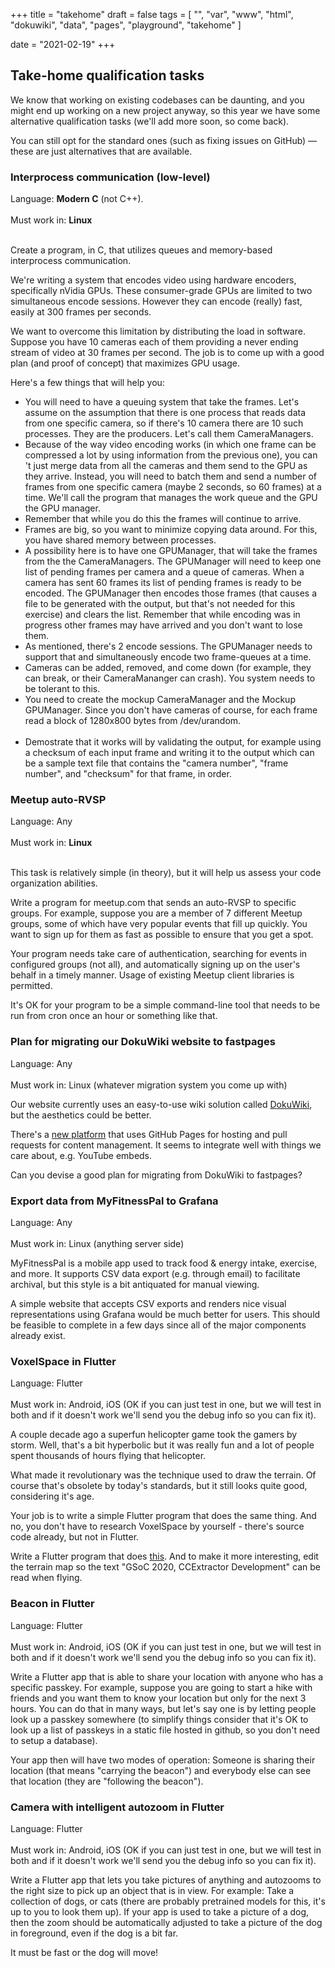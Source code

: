+++
title = "takehome"
draft = false
tags = [
    "",
    "var",
    "www",
    "html",
    "dokuwiki",
    "data",
    "pages",
    "playground",
    "takehome"
]

date = "2021-02-19"
+++
## Take-home qualification tasks  

We know that working on existing codebases can be daunting, and you might end up working on a new project anyway, so this year we have some alternative qualification tasks (we'll add more soon, so come back). 

You can still opt for the standard ones (such as fixing issues on GitHub) — these are just alternatives that are available.

### Interprocess communication (low-level) 
Language: **Modern C** (not C++).<br/><br/>
Must work in: **Linux**<br/><br/>

Create a program, in C, that utilizes queues and memory-based interprocess communication.

We're writing a system that encodes video using hardware encoders, specifically nVidia GPUs.
These consumer-grade GPUs are limited to two simultaneous encode sessions. However they can encode (really) fast, easily at 300 frames per seconds.

We want to overcome this limitation by distributing the load in software.
Suppose you have 10 cameras each of them providing a never ending stream of video at 30 frames per second.
The job is to come up with a good plan (and proof of concept) that maximizes GPU usage.

Here's a few things that will help you:

  * You will need to have a queuing system that take the frames. Let's assume on the assumption that there is one process that reads data from one specific camera, so if there's 10 camera there are 10 such processes. They are the producers. Let's call them CameraManagers.
  * Because of the way video encoding works (in which one frame can be compressed a lot by using information from the previous one), you can 't just merge data from all the cameras and them send to the GPU as they arrive. Instead, you will need to batch them and send a number of frames from one specific camera (maybe 2 seconds, so 60 frames) at a time. We'll call the program that manages the work queue and the GPU the GPU manager.
  * Remember that while you do this the frames will continue to arrive.
  * Frames are big, so you want to minimize copying data around. For this, you have shared memory between processes.
  * A possibility here is to have one GPUManager, that will take the frames from the the CameraManagers. The GPUManager will need to keep one list of pending frames per camera and a queue of cameras. When a camera has sent 60 frames its list of pending frames is ready to be encoded. The GPUManager then encodes those frames (that causes a file to be generated with the output, but that's not needed for this exercise) and clears the list. Remember that while encoding was in progress other frames may have arrived and you don't want to lose them.
  * As mentioned, there's 2 encode sessions. The GPUManager needs to support that and simultaneously encode two frame-queues at a time.
  * Cameras can be added, removed, and come down (for example, they can break, or their CameraMananger can crash). You system needs to be tolerant to this.
  * You need to create the mockup CameraManager and the Mockup GPUManager. Since you don't have cameras of course, for each frame read a block of 1280x800 bytes from /dev/urandom.<br/><br/>
  * Demostrate that it works will by validating the output, for example using a checksum of each input frame and writing it to the output which can be a sample text file that contains the "camera number", "frame number", and "checksum" for that frame, in order.

### Meetup auto-RVSP 
Language: Any<br/><br/>
Must work in: **Linux**<br/><br/>

This task is relatively simple (in theory), but it will help us assess your code organization abilities.

Write a program for meetup.com that sends an auto-RVSP to specific groups. For example, suppose you are a member of 7 different Meetup groups, some of which have very popular events that fill up quickly. You want to sign up for them as fast as possible to ensure that you get a spot.

Your program needs take care of authentication, searching for events in configured groups (not all), and automatically signing up on the user's behalf in a timely manner. Usage of existing Meetup client libraries is permitted.

It's OK for your program to be a simple command-line tool that needs to be run from cron once an hour or something like that.

### Plan for migrating our DokuWiki website to fastpages 

Language: Any<br/><br/>
Must work in: Linux (whatever migration system you come up with)

Our website currently uses an easy-to-use wiki solution called [DokuWiki](https://www.dokuwiki.org/dokuwiki), but the aesthetics could be better.

There's a [new platform](https://fastpages.fast.ai/) that uses GitHub Pages for hosting and pull requests for content management. It seems to integrate well with things we care about, e.g. YouTube embeds.

Can you devise a good plan for migrating from DokuWiki to fastpages?

### Export data from MyFitnessPal to Grafana 

Language: Any<br/><br/>
Must work in: Linux (anything server side)

MyFitnessPal is a mobile app used to track food & energy intake, exercise, and more. It supports CSV data export (e.g. through email) to facilitate archival, but this style is a bit antiquated for manual viewing.

A simple website that accepts CSV exports and renders nice visual representations using Grafana would be much better for users. This should be feasible to complete in a few days since all of the major components already exist.

### VoxelSpace in Flutter 

Language: Flutter<br/><br/>
Must work in: Android, iOS (OK if you can just test in one, but we will test in both and if it doesn't work we'll send you the debug info so you can fix it).

A couple decade ago a superfun helicopter game took the gamers by storm. Well, that's a bit hyperbolic but it was really fun and a lot of people spent thousands of hours flying that helicopter.

What made it revolutionary was the technique used to draw the terrain. Of course that's obsolete by today's standards, but it still looks quite good, considering it's age.

Your job is to write a simple Flutter program that does the same thing. And no, you don't have to research VoxelSpace by yourself - there's source code already, but not in Flutter.

Write a Flutter program that does [this](https://s-macke.github.io/VoxelSpace/VoxelSpace.html). And to make it more interesting, edit the terrain map so the text "GSoC 2020, CCExtractor Development" can be read when flying.

### Beacon in Flutter 
Language: Flutter<br/><br/>
Must work in: Android, iOS (OK if you can just test in one, but we will test in both and if it doesn't work we'll send you the debug info so you can fix it).

Write a Flutter app that is able to share your location with anyone who has a specific passkey. For example, suppose you are going to start a hike with friends and you want them to know your location but only for the next 3 hours. You can do that in many ways, but let's say one is by letting people look up a passkey somewhere (to simplify things consider that it's OK to look up a list of passkeys in a static file hosted in github, so you don't need to setup a database). 

Your app then will have two modes of operation: Someone is sharing their location (that means "carrying the beacon") and everybody else can see that location (they are "following the beacon").

### Camera with intelligent autozoom in Flutter 
Language: Flutter<br/><br/>
Must work in: Android, iOS (OK if you can just test in one, but we will test in both and if it doesn't work we'll send you the debug info so you can fix it).

Write a Flutter app that lets you take pictures of anything and autozooms to the right size to pick up an object that is in view. For example: Take a collection of dogs, or cats (there are probably pretrained models for this, it's up to you to look them up). If your app is used to take a picture of a dog, then the zoom should be automatically adjusted to take a picture of the dog in foreground, even if the dog is a bit far. 

It must be fast or the dog will move!
